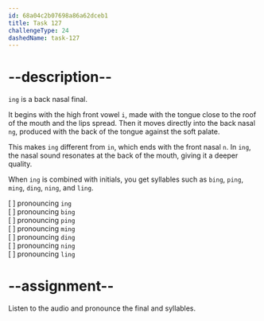 ```yaml
---
id: 68a04c2b07698a86a62dceb1
title: Task 127
challengeType: 24
dashedName: task-127
---
```


<!--SPEAKING-->

<!-- (Audio) A: ing, bing, ping, ming, ding, ning, ling -->

# --description--

`ing` is a back nasal final.  

It begins with the high front vowel `i`, made with the tongue close to the roof of the mouth and the lips spread. Then it moves directly into the back nasal `ng`, produced with the back of the tongue against the soft palate.  

This makes `ing` different from `in`, which ends with the front nasal `n`. In `ing`, the nasal sound resonates at the back of the mouth, giving it a deeper quality.  

When `ing` is combined with initials, you get syllables such as `bing`, `ping`, `ming`, `ding`, `ning`, and `ling`.

[ ] pronouncing `ing`  
[ ] pronouncing `bing`  
[ ] pronouncing `ping`  
[ ] pronouncing `ming`  
[ ] pronouncing `ding`  
[ ] pronouncing `ning`  
[ ] pronouncing `ling`

# --assignment--

Listen to the audio and pronounce the final and syllables.
